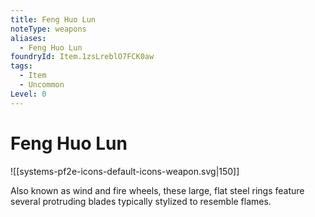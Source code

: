 ```yaml
---
title: Feng Huo Lun
noteType: weapons
aliases:
  - Feng Huo Lun
foundryId: Item.1zsLreblO7FCK0aw
tags:
  - Item
  - Uncommon
Level: 0
---
```


# Feng Huo Lun
![[systems-pf2e-icons-default-icons-weapon.svg|150]]

Also known as wind and fire wheels, these large, flat steel rings feature several protruding blades typically stylized to resemble flames.
